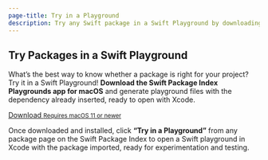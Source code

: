 ```yaml
---
page-title: Try in a Playground
description: Try any Swift package in a Swift Playground by downloading the Swift Package Index Playgrounds app for macOS.
---
```


## Try Packages in a Swift Playground

What’s the best way to know whether a package is right for your project? Try it in a Swift Playground! **Download the Swift Package Index Playgrounds app for macOS** and generate playground files with the dependency already inserted, ready to open with Xcode.

<a class="download" href="https://spi-playgrounds-updates.swiftpackageindex.com/SPI-Playgrounds.app.zip">
  Download
  <small>Requires macOS 11 or newer</small>
</a>

Once downloaded and installed, click **“Try in a Playground”** from any package page on the Swift Package Index to open a Swift playground in Xcode with the package imported, ready for experimentation and testing.
